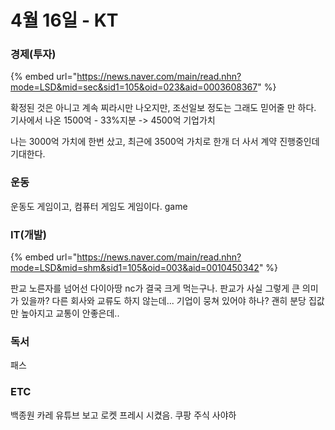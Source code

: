 # 4월 16일 - KT

### 경제\(투자\)

{% embed url="https://news.naver.com/main/read.nhn?mode=LSD&mid=sec&sid1=105&oid=023&aid=0003608367" %}

확정된 것은 아니고 계속 찌라시만 나오지만, 조선일보 정도는 그래도 믿어줄 만 하다. 기사에서 나온 1500억 - 33%지분 -&gt; 4500억 기업가치

나는 3000억 가치에 한번 샀고, 최근에 3500억 가치로 한개 더 사서 계약 진행중인데 기대한다.

### 운동

운동도 게임이고, 컴퓨터 게임도 게임이다. game‌  


### IT\(개발\)

{% embed url="https://news.naver.com/main/read.nhn?mode=LSD&mid=shm&sid1=105&oid=003&aid=0010450342" %}

판교 노른자를 넘어선 다이아땅 nc가 결국 크게 먹는구나. 판교가 사실 그렇게 큰 의미가 있을까? 다른 회사와 교류도 하지 않는데... 기업이 뭉쳐 있어야 하나?  괜히 분당 집값만 높아지고 교통이 안좋은데..

### 독서

패스  

### ETC

백종원 카레 유튜브 보고 로켓 프레시 시켰음. 쿠팡 주식 사야하

